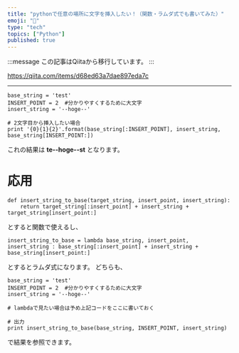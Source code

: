 ```yaml
---
title: "pythonで任意の場所に文字を挿入したい！（関数・ラムダ式でも書いてみた）"
emoji: "📝"
type: "tech"
topics: ["Python"]
published: true
---
```


:::message
この記事はQiitaから移行しています。
:::

https://qiita.com/items/d68ed63a7dae897eda7c

---

``` code
base_string = 'test'
INSERT_POINT = 2  #分かりやすくするために大文字
insert_string = '--hoge--'

# 2文字目から挿入したい場合
print '{0}{1}{2}'.format(base_string[:INSERT_POINT], insert_string, base_string[INSERT_POINT:])
```

これの結果は
**te--hoge--st**
となります。

# 応用
``` code
def insert_string_to_base(target_string, insert_point, insert_string):
    return target_string[:insert_point] + insert_string + target_string[insert_point:]
```

とすると関数で使えるし、

``` code
insert_string_to_base = lambda base_string, insert_point, insert_string : base_string[:insert_point] + insert_string + base_string[insert_point:]
```

とするとラムダ式になります。
どちらも、

``` code
base_string = 'test'
INSERT_POINT = 2  #分かりやすくするために大文字
insert_string = '--hoge--'

# lambdaで見たい場合は予め上記コードをここに書いておく

# 出力
print insert_string_to_base(base_string, INSERT_POINT, insert_string)
```

で結果を参照できます。

